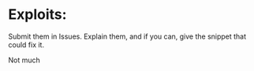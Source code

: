 # Exploits:
Submit them in Issues. Explain them, and if you can, give the snippet that could fix it.

Not much

